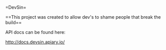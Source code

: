 =DevSin=

==This project was created to allow dev's to shame people that break the build==

API docs can be found here:

http://docs.devsin.apiary.io/
